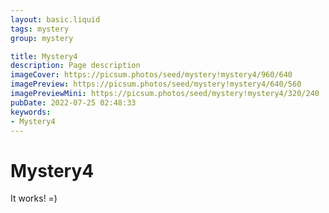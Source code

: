 ```yaml
---
layout: basic.liquid
tags: mystery
group: mystery

title: Mystery4
description: Page description
imageCover: https://picsum.photos/seed/mystery!mystery4/960/640
imagePreview: https://picsum.photos/seed/mystery!mystery4/640/560
imagePreviewMini: https://picsum.photos/seed/mystery!mystery4/320/240
pubDate: 2022-07-25 02:48:33
keywords:
- Mystery4
---
```


# Mystery4

It works! =)
